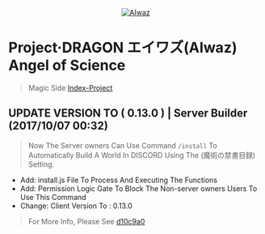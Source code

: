 <div align="center">
  <p>
    <a href="https://github.com/XiaoBeiLab/AIWAZ"><img src="https://i.imgur.com/Fta2jMg.jpg" alt="AIwaz" /></a>
  </p>
</div>

# Project·DRAGON エイワズ(AIwaz) Angel of Science
> Magic Side [Index-Project](https://github.com/STARLITENAMO/Index-Project)
## UPDATE VERSION TO ( 0.13.0 ) | Server Builder (2017/10/07 00:32)
> Now The Server owners Can Use Command `/install` To Automatically Build A World In DISCORD Using The (魔術の禁書目録) Setting.
- Add: install.js File To Process And Executing The Functions
- Add: Permission Logic Gate To Block The Non-server owners Users To Use This Command
- Change: Client Version To : 0.13.0<br>
> For More Info, Please See [d10c9a0](https://github.com/XiaoBeiLab/AIWAZ/commit/d10c9a0dcfa5bdde45db7862767fe514d5be431b)
